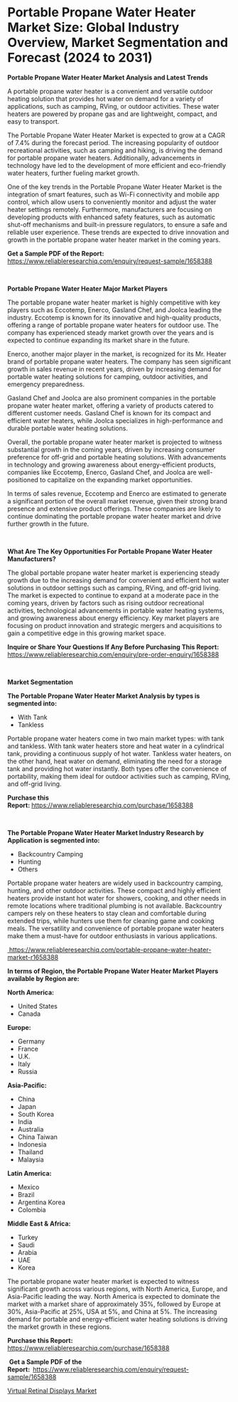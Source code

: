 <p><h1>Portable Propane Water Heater Market Size: Global Industry Overview, Market Segmentation and Forecast (2024 to 2031)</h1></p><p><strong>Portable Propane Water Heater Market Analysis and Latest Trends</strong></p>
<p><p>A portable propane water heater is a convenient and versatile outdoor heating solution that provides hot water on demand for a variety of applications, such as camping, RVing, or outdoor activities. These water heaters are powered by propane gas and are lightweight, compact, and easy to transport.</p><p>The Portable Propane Water Heater Market is expected to grow at a CAGR of 7.4% during the forecast period. The increasing popularity of outdoor recreational activities, such as camping and hiking, is driving the demand for portable propane water heaters. Additionally, advancements in technology have led to the development of more efficient and eco-friendly water heaters, further fueling market growth.</p><p>One of the key trends in the Portable Propane Water Heater Market is the integration of smart features, such as Wi-Fi connectivity and mobile app control, which allow users to conveniently monitor and adjust the water heater settings remotely. Furthermore, manufacturers are focusing on developing products with enhanced safety features, such as automatic shut-off mechanisms and built-in pressure regulators, to ensure a safe and reliable user experience. These trends are expected to drive innovation and growth in the portable propane water heater market in the coming years.</p></p>
<p><strong>Get a Sample PDF of the Report:&nbsp;</strong> <a href="https://www.reliableresearchiq.com/enquiry/request-sample/1658388">https://www.reliableresearchiq.com/enquiry/request-sample/1658388</a></p>
<p>&nbsp;</p>
<p><strong>Portable Propane Water Heater Major Market Players</strong></p>
<p><p>The portable propane water heater market is highly competitive with key players such as Eccotemp, Enerco, Gasland Chef, and Joolca leading the industry. Eccotemp is known for its innovative and high-quality products, offering a range of portable propane water heaters for outdoor use. The company has experienced steady market growth over the years and is expected to continue expanding its market share in the future.</p><p>Enerco, another major player in the market, is recognized for its Mr. Heater brand of portable propane water heaters. The company has seen significant growth in sales revenue in recent years, driven by increasing demand for portable water heating solutions for camping, outdoor activities, and emergency preparedness.</p><p>Gasland Chef and Joolca are also prominent companies in the portable propane water heater market, offering a variety of products catered to different customer needs. Gasland Chef is known for its compact and efficient water heaters, while Joolca specializes in high-performance and durable portable water heating solutions.</p><p>Overall, the portable propane water heater market is projected to witness substantial growth in the coming years, driven by increasing consumer preference for off-grid and portable heating solutions. With advancements in technology and growing awareness about energy-efficient products, companies like Eccotemp, Enerco, Gasland Chef, and Joolca are well-positioned to capitalize on the expanding market opportunities.</p><p>In terms of sales revenue, Eccotemp and Enerco are estimated to generate a significant portion of the overall market revenue, given their strong brand presence and extensive product offerings. These companies are likely to continue dominating the portable propane water heater market and drive further growth in the future.</p></p>
<p>&nbsp;</p>
<p><strong>What Are The Key Opportunities For Portable Propane Water Heater Manufacturers?</strong></p>
<p><p>The global portable propane water heater market is experiencing steady growth due to the increasing demand for convenient and efficient hot water solutions in outdoor settings such as camping, RVing, and off-grid living. The market is expected to continue to expand at a moderate pace in the coming years, driven by factors such as rising outdoor recreational activities, technological advancements in portable water heating systems, and growing awareness about energy efficiency. Key market players are focusing on product innovation and strategic mergers and acquisitions to gain a competitive edge in this growing market space.</p></p>
<p><strong>Inquire or Share Your Questions If Any Before Purchasing This Report:</strong> <a href="https://www.reliableresearchiq.com/enquiry/pre-order-enquiry/1658388">https://www.reliableresearchiq.com/enquiry/pre-order-enquiry/1658388</a></p>
<p>&nbsp;</p>
<p><strong>Market Segmentation</strong></p>
<p><strong>The Portable Propane Water Heater Market Analysis by types is segmented into:</strong></p>
<p><ul><li>With Tank</li><li>Tankless</li></ul></p>
<p><p>Portable propane water heaters come in two main market types: with tank and tankless. With tank water heaters store and heat water in a cylindrical tank, providing a continuous supply of hot water. Tankless water heaters, on the other hand, heat water on demand, eliminating the need for a storage tank and providing hot water instantly. Both types offer the convenience of portability, making them ideal for outdoor activities such as camping, RVing, and off-grid living.</p></p>
<p><strong>Purchase this Report:&nbsp;</strong><a href="https://www.reliableresearchiq.com/purchase/1658388">https://www.reliableresearchiq.com/purchase/1658388</a></p>
<p>&nbsp;</p>
<p><strong>The Portable Propane Water Heater Market Industry Research by Application is segmented into:</strong></p>
<p><ul><li>Backcountry Camping</li><li>Hunting</li><li>Others</li></ul></p>
<p><p>Portable propane water heaters are widely used in backcountry camping, hunting, and other outdoor activities. These compact and highly efficient heaters provide instant hot water for showers, cooking, and other needs in remote locations where traditional plumbing is not available. Backcountry campers rely on these heaters to stay clean and comfortable during extended trips, while hunters use them for cleaning game and cooking meals. The versatility and convenience of portable propane water heaters make them a must-have for outdoor enthusiasts in various applications.</p></p>
<p><a href="https://www.reliableresearchiq.com/portable-propane-water-heater-market-r1658388">&nbsp;https://www.reliableresearchiq.com/portable-propane-water-heater-market-r1658388</a></p>
<p><strong>In terms of Region, the Portable Propane Water Heater Market Players available by Region are:</strong></p>
<p>
    <p> <strong> North America: </strong>
        <ul>
            <li>United States</li>
            <li>Canada</li>
        </ul>
        </p> 
    <p> <strong> Europe: </strong>
        <ul>
            <li>Germany</li>
            <li>France</li>
            <li>U.K.</li>
            <li>Italy</li>
            <li>Russia</li>
        </ul>
        </p> 
    <p> <strong> Asia-Pacific: </strong>
        <ul>
            <li>China</li>
            <li>Japan</li>
            <li>South Korea</li>
            <li>India</li>
            <li>Australia</li>
            <li>China Taiwan</li>
            <li>Indonesia</li>
            <li>Thailand</li>
            <li>Malaysia</li>
        </ul>
        </p> 
    <p> <strong> Latin America: </strong>
        <ul>
            <li>Mexico</li>
            <li>Brazil</li>
            <li>Argentina Korea</li>
            <li>Colombia</li>
        </ul>
        </p> 
    <p> <strong> Middle East & Africa: </strong>
        <ul>
            <li>Turkey</li>
            <li>Saudi</li>
            <li>Arabia</li>
            <li>UAE</li>
            <li>Korea</li>
        </ul>
    </p>
    </p>
<p><p>The portable propane water heater market is expected to witness significant growth across various regions, with North America, Europe, and Asia-Pacific leading the way. North America is expected to dominate the market with a market share of approximately 35%, followed by Europe at 30%, Asia-Pacific at 25%, USA at 5%, and China at 5%. The increasing demand for portable and energy-efficient water heating solutions is driving the market growth in these regions.</p></p>
<p><strong>Purchase this Report: </strong><a href="https://www.reliableresearchiq.com/purchase/1658388">https://www.reliableresearchiq.com/purchase/1658388</a></p>
<p>&nbsp;<strong>Get a Sample PDF of the Report:&nbsp;&nbsp;</strong><a href="https://www.reliableresearchiq.com/enquiry/request-sample/1658388">https://www.reliableresearchiq.com/enquiry/request-sample/1658388</a></p>
<p><strong></strong></p>
<p><p><a href="https://github.com/ValentineMike02/Market-Research-Report-List-1/blob/main/virtual-retinal-displays-market.md">Virtual Retinal Displays Market</a></p></p>